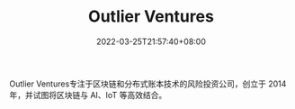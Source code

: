 ﻿---
weight: 
title: "Outlier Ventures"
description: "Outlier Ventures专注于区块链和分布式账本技术的风险投资公司，创立于 2014 年，并试图将区块链与 AI、IoT 等高效结合"
date: 2022-03-25T21:57:40+08:00
lastmod: 2022-03-25T16:45:40+08:00
draft: false
authors: ["Metabd"]
featuredImage: "outlier-ventures.jpg"
link: ""
tags: ["投资机构","Outlier Ventures"]
categories: ["navigation"]
navigation: ["投资机构"]
lightgallery: true
toc: true
pinned: false
recommend: false
recommend1: false
---
Outlier Ventures专注于区块链和分布式账本技术的风险投资公司，创立于 2014 年，并试图将区块链与 AI、IoT 等高效结合。
